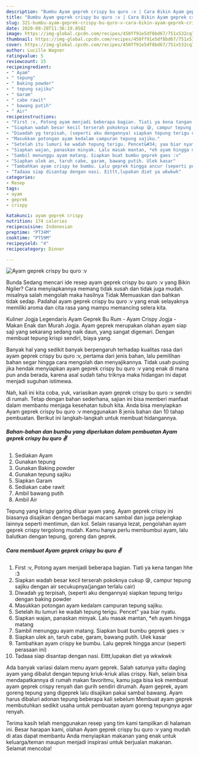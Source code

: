 ```yaml
---
description: "Bumbu Ayam geprek crispy bu quro :v | Cara Bikin Ayam geprek crispy bu quro :v Yang Menggugah Selera"
title: "Bumbu Ayam geprek crispy bu quro :v | Cara Bikin Ayam geprek crispy bu quro :v Yang Menggugah Selera"
slug: 321-bumbu-ayam-geprek-crispy-bu-quro-v-cara-bikin-ayam-geprek-crispy-bu-quro-v-yang-menggugah-selera
date: 2020-09-28T11:36:19.858Z
image: https://img-global.cpcdn.com/recipes/450ff91e5df8bd67/751x532cq70/ayam-geprek-crispy-bu-quro-v-foto-resep-utama.jpg
thumbnail: https://img-global.cpcdn.com/recipes/450ff91e5df8bd67/751x532cq70/ayam-geprek-crispy-bu-quro-v-foto-resep-utama.jpg
cover: https://img-global.cpcdn.com/recipes/450ff91e5df8bd67/751x532cq70/ayam-geprek-crispy-bu-quro-v-foto-resep-utama.jpg
author: Lucille Wagner
ratingvalue: 5
reviewcount: 15
recipeingredient:
- " Ayam"
- " tepung"
- " Baking powder"
- " tepung sajiku"
- " Garam"
- " cabe rawit"
- " bawang putih"
- " Air"
recipeinstructions:
- "First :v, Potong ayam menjadi beberapa bagian. Tiati ya kena tangan hhe :3"
- "Siapkan wadah besar kecil terserah pokoknya cukup 😪, campur tepung sajiku dengan air secukupnya(jangan terlalu cair)"
- "Diwadah yg terpisah, (seperti aku dengannya) siapkan tepung terigu dengan baking powder"
- "Masukkan potongan ayam kedalam campuran tepung sajiku."
- "Setelah itu lumuri ke wadah tepung terigu. Pencet&#34; yaa biar nyatu."
- "Siapkan wajan, panaskan minyak. Lalu masak mantan, *eh ayam hingga matang"
- "Sambil menunggu ayam matang. Siapkan buat bumbu geprek gaes :v"
- "Siapkan ulek an, taruh cabe, garam, bawang putih. Ulek kasar"
- "Tambahkan ayam crispy ke bumbu. Lalu geprek hingga ancur (seperti perasaan ini)"
- "Tadaaa siap disantap dengan nasi. Eittt,lupakan diet ya wkwkwk"
categories:
- Resep
tags:
- ayam
- geprek
- crispy

katakunci: ayam geprek crispy 
nutrition: 174 calories
recipecuisine: Indonesian
preptime: "PT34M"
cooktime: "PT59M"
recipeyield: "4"
recipecategory: Dinner

---
```



![Ayam geprek crispy bu quro :v](https://img-global.cpcdn.com/recipes/450ff91e5df8bd67/751x532cq70/ayam-geprek-crispy-bu-quro-v-foto-resep-utama.jpg)

Bunda Sedang mencari ide resep ayam geprek crispy bu quro :v yang Bikin Ngiler? Cara menyiapkannya memang tidak susah dan tidak juga mudah. misalnya salah mengolah maka hasilnya Tidak Memuaskan dan bahkan tidak sedap. Padahal ayam geprek crispy bu quro :v yang enak selayaknya memiliki aroma dan cita rasa yang mampu memancing selera kita.

Kuliner Jogja Legendaris Ayam Geprek Bu Rum - Ayam Crispy Jogja - Makan Enak dan Murah Jogja. Ayam geprek merupakan olahan ayam siap saji yang sekarang sedang naik daun, yang sangat digemari. Dengan membuat tepung krispi sendiri, biaya yang.

Banyak hal yang sedikit banyak berpengaruh terhadap kualitas rasa dari ayam geprek crispy bu quro :v, pertama dari jenis bahan, lalu pemilihan bahan segar hingga cara mengolah dan menyajikannya. Tidak usah pusing jika hendak menyiapkan ayam geprek crispy bu quro :v yang enak di mana pun anda berada, karena asal sudah tahu triknya maka hidangan ini dapat menjadi suguhan istimewa.


Nah, kali ini kita coba, yuk, variasikan ayam geprek crispy bu quro :v sendiri di rumah. Tetap dengan bahan sederhana, sajian ini bisa memberi manfaat dalam membantu menjaga kesehatan tubuh kita. Anda bisa menyiapkan Ayam geprek crispy bu quro :v menggunakan 8 jenis bahan dan 10 tahap pembuatan. Berikut ini langkah-langkah untuk membuat hidangannya.

<!--inarticleads1-->

##### Bahan-bahan dan bumbu yang diperlukan dalam pembuatan Ayam geprek crispy bu quro :v:

1. Sediakan  Ayam
1. Gunakan  tepung
1. Gunakan  Baking powder
1. Gunakan  tepung sajiku
1. Siapkan  Garam
1. Sediakan  cabe rawit
1. Ambil  bawang putih
1. Ambil  Air


Tepung yang krispy garing diluar ayam yang. Ayam geprek crispy ini biasanya disajikan dengan berbagai macam sambal dan juga pelengkap lainnya seperti mentimun, dan kol. Selain rasanya lezat, pengolahan ayam geprek crispy tergolong mudah. Kamu hanya perlu membumbui ayam, lalu balutkan dengan tepung, goreng dan geprek. 

<!--inarticleads2-->

##### Cara membuat Ayam geprek crispy bu quro :v:

1. First :v, Potong ayam menjadi beberapa bagian. Tiati ya kena tangan hhe :3
1. Siapkan wadah besar kecil terserah pokoknya cukup 😪, campur tepung sajiku dengan air secukupnya(jangan terlalu cair)
1. Diwadah yg terpisah, (seperti aku dengannya) siapkan tepung terigu dengan baking powder
1. Masukkan potongan ayam kedalam campuran tepung sajiku.
1. Setelah itu lumuri ke wadah tepung terigu. Pencet&#34; yaa biar nyatu.
1. Siapkan wajan, panaskan minyak. Lalu masak mantan, *eh ayam hingga matang
1. Sambil menunggu ayam matang. Siapkan buat bumbu geprek gaes :v
1. Siapkan ulek an, taruh cabe, garam, bawang putih. Ulek kasar
1. Tambahkan ayam crispy ke bumbu. Lalu geprek hingga ancur (seperti perasaan ini)
1. Tadaaa siap disantap dengan nasi. Eittt,lupakan diet ya wkwkwk


Ada banyak variasi dalam menu ayam geprek. Salah satunya yaitu daging ayam yang dibalut dengan tepung kriuk-kriuk alias crispy. Nah, selain bisa mendapatkannya di rumah makan favoritmu, kamu juga bisa kok membuat ayam geprek crispy renyah dan gurih sendiri dirumah. Ayam geprek, ayam goreng tepung yang digeprek lalu disajikan pakai sambal bawang. Ayam harus dibaluri adonan tepung beberapa kali sebelum Membuat ayam geprek membutuhkan sedikit usaha untuk pembuatan ayam goreng tepungnya agar renyah. 

Terima kasih telah menggunakan resep yang tim kami tampilkan di halaman ini. Besar harapan kami, olahan Ayam geprek crispy bu quro :v yang mudah di atas dapat membantu Anda menyiapkan makanan yang enak untuk keluarga/teman maupun menjadi inspirasi untuk berjualan makanan. Selamat mencoba!
